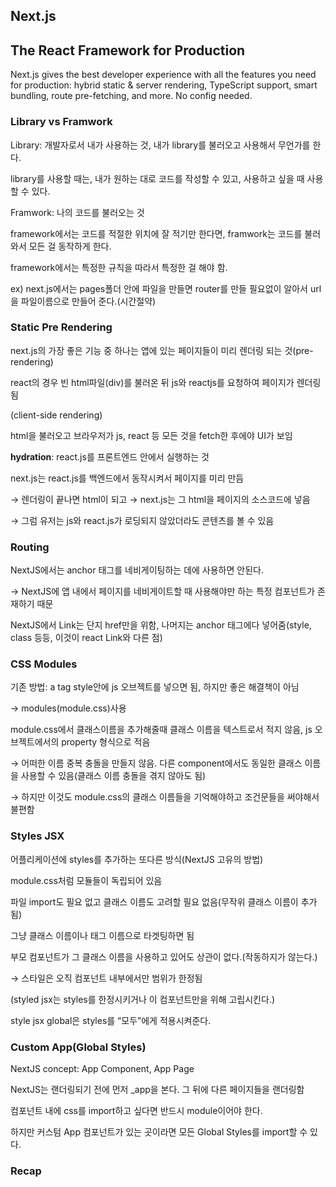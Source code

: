 ## Next.js

## The React Framework for Production

Next.js gives the best developer experience with all the features you need for production: hybrid static & server rendering, TypeScript support, smart bundling, route pre-fetching, and more. No config needed.

### Library vs Framwork

Library: 개발자로서 내가 사용하는 것, 내가 library를 불러오고 사용해서 무언가를 한다.

library를 사용할 때는, 내가 원하는 대로 코드를 작성할 수 있고, 사용하고 싶을 때 사용할 수 있다.

Framwork: 나의 코드를 불러오는 것

framework에서는 코드를 적절한 위치에 잘 적기만 한다면, framwork는 코드를 불러와서 모든 걸 동작하게 한다.

framework에서는 특정한 규칙을 따라서 특정한 걸 해야 함.

ex) next.js에서는 pages폴더 안에 파일을 만들면 router를 만들 필요없이 알아서 url을 파일이름으로 만들어 준다.(시간절약)

### Static Pre Rendering

next.js의 가장 좋은 기능 중 하나는 앱에 있는 페이지들이 미리 렌더링 되는 것(pre-rendering)

react의 경우 빈 html파일(div)를 불러온 뒤 js와 reactjs를 요청하여 페이지가 렌더링 됨

(client-side rendering)

html을 불러오고 브라우저가 js, react 등 모든 것을 fetch한 후에야 UI가 보임

**hydration**: react.js를 프론트엔드 안에서 실행하는 것

next.js는 react.js를 백엔드에서 동작시켜서 페이지를 미리 만듬

→ 렌더링이 끝나면 html이 되고 → next.js는 그 html을 페이지의 소스코드에 넣음

→ 그럼 유저는 js와 react.js가 로딩되지 않았더라도 콘텐츠를 볼 수 있음

### Routing

NextJS에서는 anchor 태그를 네비게이팅하는 데에 사용하면 안된다.

→ NextJS에 앱 내에서 페이지를 네비게이트할 때 사용해야만 하는 특정 컴포넌트가 존재하기 때문

NextJS에서 Link는 단지 href만을 위함, 나머지는 anchor 태그에다 넣어줌(style, class 등등, 이것이 react Link와 다른 점)

### CSS Modules

기존 방법: a tag style안에 js 오브젝트를 넣으면 됨, 하지만 좋은 해결책이 아님

→ modules(module.css)사용

module.css에서 클래스이름을 추가해줄때 클래스 이름을 텍스트로서 적지 않음, js 오브젝트에서의 property 형식으로 적음

→ 어떠한 이름 중복 충돌을 만들지 않음. 다른 component에서도 동일한 클래스 이름을 사용할 수 있음(클래스 이름 충돌을 겪지 않아도 됨)

→ 하지만 이것도 module.css의 클래스 이름들을 기억해야하고 조건문들을 써야해서 불편함

### Styles JSX

어플리케이션에 styles를 추가하는 또다른 방식(NextJS 고유의 방법)

module.css처럼 모듈들이 독립되어 있음

파일 import도 필요 없고 클래스 이름도 고려할 필요 없음(무작위 클래스 이름이 추가됨)

그냥 클래스 이름이나 태그 이름으로 타겟팅하면 됨

부모 컴포넌트가 그 클래스 이름을 사용하고 있어도 상관이 없다.(작동하지가 않는다.)

→ 스타일은 오직 컴포넌트 내부에서만 범위가 한정됨

(styled jsx는 styles를 한정시키거나 이 컴포넌트만을 위해 고립시킨다.)

style jsx global은 styles를 “모두”에게 적용시켜준다.

### Custom App(Global Styles)

NextJS concept: App Component, App Page

NextJS는 랜더링되기 전에 먼저 \_app을 본다. 그 뒤에 다른 페이지들을 랜더링함

컴포넌트 내에 css를 import하고 싶다면 반드시 module이어야 한다.

하지만 커스텀 App 컴포넌트가 있는 곳이라면 모든 Global Styles를 import할 수 있다.

### Recap

<style jsx global> → styles를 모두에게 적용시켜줌

rehydration: NextJS가 백엔드상에서 ReactJS를 돌리고 있고 NextJS가 페이지를 pre-generate(사전생성)할 거고, 그건 HTML페이지가 됨(유저가 웹사이트에서 보게 될 HTML)

유저가 모든 JS를 다운로드 한 후, ReactJS가 다시 주도권을 가져오고 모든게 일반적인 ReactJS처럼 동작

유저에게 HTML 보여짐 → ReactJS가 프론트엔드에 나타남 → ReactJS가 주도권 가짐

NextJS를 다룰때에는 반드시 하나의 큰 어플리케이션이 아니라 각각의 나뉘어진 페이지를 생각해야 한다. → 한 페이지에 Global Styles를 적용해도 다른 페이지에는 적용되지 않음

→ 모든 페이지에 적용시키고 싶다면 Custom App Component(_app) 이용
